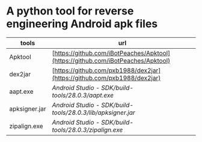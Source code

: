 # A python tool for reverse engineering Android apk files
| tools | url |
| - | - |
| Apktool | [https://github.com/iBotPeaches/Apktool](https://github.com/iBotPeaches/Apktool) |
| dex2jar | [https://github.com/pxb1988/dex2jar](https://github.com/pxb1988/dex2jar) |
| aapt.exe | _Android Studio - SDK/build-tools/28.0.3/aapt.exe_ |
| apksigner.jar |  _Android Studio - SDK/build-tools/28.0.3/lib/apksigner.jar_ |
| zipalign.exe |  _Android Studio - SDK/build-tools/28.0.3/zipalign.exe_ |